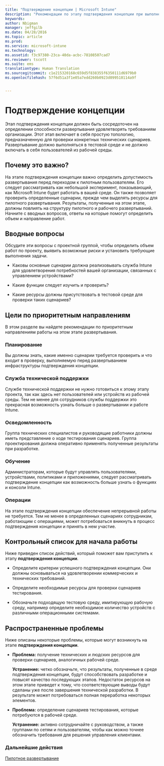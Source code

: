 ```yaml
---
title: "Подтверждение концепции | Microsoft Intune"
description: "Рекомендации по этапу подтверждения концепции при выполнении развертывания Intune."
keywords: 
author: Nbigman
manager: jeffgilb
ms.date: 04/28/2016
ms.topic: article
ms.prod: 
ms.service: microsoft-intune
ms.technology: 
ms.assetid: f3c97380-23ca-40da-acbc-78108507cad7
ms.reviewer: tscott
ms.suite: ems
translationtype: Human Translation
ms.sourcegitcommit: c1e215320168c659d5f838355f6350111d6979b0
ms.openlocfilehash: 57f6d51a3f1e05a7edd260b0923d099510114a9f


---
```


# Подтверждение концепции
Этап подтверждения концепции должен быть сосредоточен на определении способности развертывания удовлетворять требованиям организации. Этот этап включает в себя простую топологию, предназначенную для проверки конкретных технических сценариев.  Развертывание должно выполняться в тестовой среде и не должно включать в себя пользователей из рабочей среды.

## Почему это важно?
На этапе подтверждения концепции важно определить допустимость развертывания перед переходом к пилотным пользователям. Его следует рассматривать как небольшой эксперимент, показывающий, как Microsoft Intune будет работать в вашей среде. Он также позволяет проверить определенные сценарии, прежде чем выделять ресурсы для пилотного развертывания. Результаты, полученные на этом этапе, должны повлиять на структуру пилотного и рабочего развертываний.
Начните с вводных вопросов, ответы на которые помогут определить объем и направление работ.

## Вводные вопросы
Обсудите эти вопросы с проектной группой, чтобы определить объем работ по проекту, выявить возможные риски и установить требующие выполнения задачи.

-   Каковы основные сценарии должна реализовывать служба Intune для удовлетворения потребностей вашей организации, связанных с управлением устройствами?

-   Какие функции следует изучить и проверить?

-   Какие ресурсы должны присутствовать в тестовой среде для проверки таких сценариев?

## Цели по приоритетным направлениям
В этом разделе вы найдете рекомендации по приоритетным направлениям работы на этом этапе развертывания.

### Планирование
Вы должны знать, какие именно сценарии требуется проверить и что входит в проверку, выполняемую перед развертыванием инфраструктуры подтверждения концепции.

### Служба технической поддержки
Службе технической поддержки не нужно готовиться к этому этапу проекта, так как здесь нет пользователей или устройств из рабочей среды. Тем не менее для сотрудников службы поддержки это прекрасная возможность узнать больше о развертывании и работе Intune.

### Осведомленность
Группа технических специалистов и руководящие работники должны иметь представление о ходе тестирования сценариев. Группа проектирования должна оперативно применять полученные результаты при разработке.

### Обучение
Администраторам, которые будут управлять пользователями, устройствами, политиками и приложениями, следует рассматривать подтверждение концепции как возможность больше узнать о функциях и консоли Intune.

### Операции
На этапе подтверждения концепции обеспечение непрерывной работы не требуется. Тем не менее в определенных сценариях сотрудникам, работающим с операциями, может потребоваться вникнуть в процесс подтверждения концепции и принять в нем участие.

## Контрольный список для начала работы
Ниже приведен список действий, который поможет вам приступить к этапу **подтверждения концепции**.

-   Определите критерии успешного подтверждения концепции. Они должны основываться на удовлетворении коммерческих и технических требований.

-   Определите необходимые ресурсы для проверки сценариев тестирования.

-   Обозначьте подходящую тестовую среду, имитирующую рабочую среду, например определите необходимое количество устройств с различными операционными системами.

## Распространенные проблемы
Ниже описаны некоторые проблемы, которые могут возникнуть на этапе **подтверждения концепции**.

-   **Проблема:** получение технических и людских ресурсов для проверки сценариев, аналогичных рабочей среде.

    **Устранение:** четко обозначьте, что результаты, полученные в среде подтверждения концепции, будут способствовать разработке и повысят качество последующих этапов. Недостаток ресурсов на этом этапе приведет к тому, что соответствующие выводы будут сделаны уже после завершения технической разработки. В результате может потребоваться полная переработка некоторых элементов.

-   **Проблема:** определение сценариев тестирования, которые потребуются в рабочей среде.

    **Устранение:** активно сотрудничайте с руководством, а также группами по сетям и пользователям, чтобы как можно точнее обозначить требования для решения управления клиентами.

### Дальнейшие действия
[Пилотное развертывание](pilot.md)



<!--HONumber=Jul16_HO3-->


